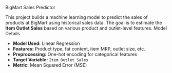 BigMart Sales Predictor

This project builds a machine learning model to predict the sales of products at BigMart using historical sales data. The goal is to estimate the **Item Outlet Sales** based on various product and outlet-level features.
Model Details

- **Model Used:** Linear Regression  
- **Features:** Product type, fat content, item MRP, outlet size, etc.  
- **Preprocessing:** One-hot encoding for categorical features  
- **Target Variable:** `Item_Outlet_Sales`  
- **Metric:** Mean Squared Error (MSE)
